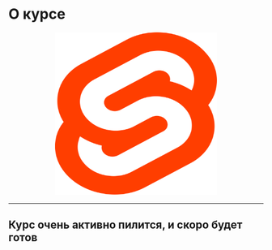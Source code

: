 # О курсе



<p align="center">
  <img width="320px" height="320px" src="svelte.png" alt="logo"/>
</p>




---

## Курс очень активно пилится, и скоро будет готов